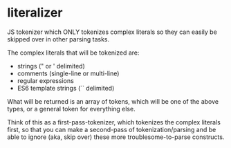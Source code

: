 literalizer
===========

JS tokenizer which ONLY tokenizes complex literals so they can easily be skipped over in other parsing tasks.

The complex literals that will be tokenized are:

* strings (" or ' delimited)
* comments (single-line or multi-line)
* regular expressions
* ES6 template strings (`` delimited)

What will be returned is an array of tokens, which will be one of the above types, or a general token for everything else.

Think of this as a first-pass-tokenizer, which tokenizes the complex literals first, so that you can make a second-pass of tokenization/parsing and be able to ignore (aka, skip over) these more troublesome-to-parse constructs.
